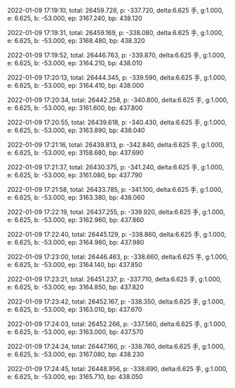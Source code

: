 2022-01-09 17:19:10, total: 26459.728, p: -337.720, delta:6.625 手, g:1.000, e: 6.625, b: -53.000, ep: 3167.240, bp: 438.120

2022-01-09 17:19:31, total: 26459.169, p: -338.080, delta:6.625 手, g:1.000, e: 6.625, b: -53.000, ep: 3168.480, bp: 438.320

2022-01-09 17:19:52, total: 26446.763, p: -339.870, delta:6.625 手, g:1.000, e: 6.625, b: -53.000, ep: 3164.210, bp: 438.010

2022-01-09 17:20:13, total: 26444.345, p: -339.590, delta:6.625 手, g:1.000, e: 6.625, b: -53.000, ep: 3164.410, bp: 438.000

2022-01-09 17:20:34, total: 26442.258, p: -340.800, delta:6.625 手, g:1.000, e: 6.625, b: -53.000, ep: 3161.600, bp: 437.800

2022-01-09 17:20:55, total: 26439.618, p: -340.430, delta:6.625 手, g:1.000, e: 6.625, b: -53.000, ep: 3163.890, bp: 438.040

2022-01-09 17:21:16, total: 26439.813, p: -342.840, delta:6.625 手, g:1.000, e: 6.625, b: -53.000, ep: 3158.680, bp: 437.690

2022-01-09 17:21:37, total: 26430.375, p: -341.240, delta:6.625 手, g:1.000, e: 6.625, b: -53.000, ep: 3161.080, bp: 437.790

2022-01-09 17:21:58, total: 26433.785, p: -341.100, delta:6.625 手, g:1.000, e: 6.625, b: -53.000, ep: 3163.380, bp: 438.060

2022-01-09 17:22:19, total: 26437.255, p: -339.920, delta:6.625 手, g:1.000, e: 6.625, b: -53.000, ep: 3162.960, bp: 437.860

2022-01-09 17:22:40, total: 26445.129, p: -338.860, delta:6.625 手, g:1.000, e: 6.625, b: -53.000, ep: 3164.980, bp: 437.980

2022-01-09 17:23:00, total: 26446.463, p: -338.660, delta:6.625 手, g:1.000, e: 6.625, b: -53.000, ep: 3164.140, bp: 437.850

2022-01-09 17:23:21, total: 26451.237, p: -337.710, delta:6.625 手, g:1.000, e: 6.625, b: -53.000, ep: 3164.850, bp: 437.820

2022-01-09 17:23:42, total: 26452.167, p: -338.350, delta:6.625 手, g:1.000, e: 6.625, b: -53.000, ep: 3163.010, bp: 437.670

2022-01-09 17:24:03, total: 26452.266, p: -337.560, delta:6.625 手, g:1.000, e: 6.625, b: -53.000, ep: 3163.000, bp: 437.570

2022-01-09 17:24:24, total: 26447.160, p: -338.760, delta:6.625 手, g:1.000, e: 6.625, b: -53.000, ep: 3167.080, bp: 438.230

2022-01-09 17:24:45, total: 26448.956, p: -338.690, delta:6.625 手, g:1.000, e: 6.625, b: -53.000, ep: 3165.710, bp: 438.050
